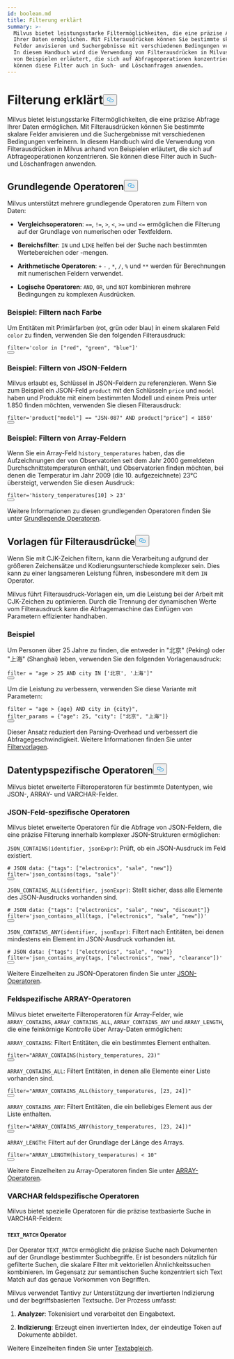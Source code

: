 ```yaml
---
id: boolean.md
title: Filterung erklärt
summary: >-
  Milvus bietet leistungsstarke Filtermöglichkeiten, die eine präzise Abfrage
  Ihrer Daten ermöglichen. Mit Filterausdrücken können Sie bestimmte skalare
  Felder anvisieren und Suchergebnisse mit verschiedenen Bedingungen verfeinern.
  In diesem Handbuch wird die Verwendung von Filterausdrücken in Milvus anhand
  von Beispielen erläutert, die sich auf Abfrageoperationen konzentrieren. Sie
  können diese Filter auch in Such- und Löschanfragen anwenden.
---
```


<h1 id="Filtering-Explained" class="common-anchor-header">Filterung erklärt<button data-href="#Filtering-Explained" class="anchor-icon" translate="no">
      <svg translate="no"
        aria-hidden="true"
        focusable="false"
        height="20"
        version="1.1"
        viewBox="0 0 16 16"
        width="16"
      >
        <path
          fill="#0092E4"
          fill-rule="evenodd"
          d="M4 9h1v1H4c-1.5 0-3-1.69-3-3.5S2.55 3 4 3h4c1.45 0 3 1.69 3 3.5 0 1.41-.91 2.72-2 3.25V8.59c.58-.45 1-1.27 1-2.09C10 5.22 8.98 4 8 4H4c-.98 0-2 1.22-2 2.5S3 9 4 9zm9-3h-1v1h1c1 0 2 1.22 2 2.5S13.98 12 13 12H9c-.98 0-2-1.22-2-2.5 0-.83.42-1.64 1-2.09V6.25c-1.09.53-2 1.84-2 3.25C6 11.31 7.55 13 9 13h4c1.45 0 3-1.69 3-3.5S14.5 6 13 6z"
        ></path>
      </svg>
    </button></h1><p>Milvus bietet leistungsstarke Filtermöglichkeiten, die eine präzise Abfrage Ihrer Daten ermöglichen. Mit Filterausdrücken können Sie bestimmte skalare Felder anvisieren und die Suchergebnisse mit verschiedenen Bedingungen verfeinern. In diesem Handbuch wird die Verwendung von Filterausdrücken in Milvus anhand von Beispielen erläutert, die sich auf Abfrageoperationen konzentrieren. Sie können diese Filter auch in Such- und Löschanfragen anwenden.</p>
<h2 id="Basic-operators" class="common-anchor-header">Grundlegende Operatoren<button data-href="#Basic-operators" class="anchor-icon" translate="no">
      <svg translate="no"
        aria-hidden="true"
        focusable="false"
        height="20"
        version="1.1"
        viewBox="0 0 16 16"
        width="16"
      >
        <path
          fill="#0092E4"
          fill-rule="evenodd"
          d="M4 9h1v1H4c-1.5 0-3-1.69-3-3.5S2.55 3 4 3h4c1.45 0 3 1.69 3 3.5 0 1.41-.91 2.72-2 3.25V8.59c.58-.45 1-1.27 1-2.09C10 5.22 8.98 4 8 4H4c-.98 0-2 1.22-2 2.5S3 9 4 9zm9-3h-1v1h1c1 0 2 1.22 2 2.5S13.98 12 13 12H9c-.98 0-2-1.22-2-2.5 0-.83.42-1.64 1-2.09V6.25c-1.09.53-2 1.84-2 3.25C6 11.31 7.55 13 9 13h4c1.45 0 3-1.69 3-3.5S14.5 6 13 6z"
        ></path>
      </svg>
    </button></h2><p>Milvus unterstützt mehrere grundlegende Operatoren zum Filtern von Daten:</p>
<ul>
<li><p><strong>Vergleichsoperatoren</strong>: <code translate="no">==</code>, <code translate="no">!=</code>, <code translate="no">&gt;</code>, <code translate="no">&lt;</code>, <code translate="no">&gt;=</code> und <code translate="no">&lt;=</code> ermöglichen die Filterung auf der Grundlage von numerischen oder Textfeldern.</p></li>
<li><p><strong>Bereichsfilter</strong>: <code translate="no">IN</code> und <code translate="no">LIKE</code> helfen bei der Suche nach bestimmten Wertebereichen oder -mengen.</p></li>
<li><p><strong>Arithmetische Operatoren</strong>: <code translate="no">+</code> <code translate="no">-</code> , <code translate="no">*</code>, <code translate="no">/</code>, <code translate="no">%</code> und <code translate="no">**</code> werden für Berechnungen mit numerischen Feldern verwendet.</p></li>
<li><p><strong>Logische Operatoren</strong>: <code translate="no">AND</code>, <code translate="no">OR</code>, und <code translate="no">NOT</code> kombinieren mehrere Bedingungen zu komplexen Ausdrücken.</p></li>
</ul>
<h3 id="Example-Filtering-by-Color" class="common-anchor-header">Beispiel: Filtern nach Farbe</h3><p>Um Entitäten mit Primärfarben (rot, grün oder blau) in einem skalaren Feld <code translate="no">color</code> zu finden, verwenden Sie den folgenden Filterausdruck:</p>
<pre><code translate="no" class="language-python"><span class="hljs-built_in">filter</span>=<span class="hljs-string">&#x27;color in [&quot;red&quot;, &quot;green&quot;, &quot;blue&quot;]&#x27;</span>
<button class="copy-code-btn"></button></code></pre>
<h3 id="Example-Filtering-JSON-Fields" class="common-anchor-header">Beispiel: Filtern von JSON-Feldern</h3><p>Milvus erlaubt es, Schlüssel in JSON-Feldern zu referenzieren. Wenn Sie zum Beispiel ein JSON-Feld <code translate="no">product</code> mit den Schlüsseln <code translate="no">price</code> und <code translate="no">model</code> haben und Produkte mit einem bestimmten Modell und einem Preis unter 1.850 finden möchten, verwenden Sie diesen Filterausdruck:</p>
<pre><code translate="no" class="language-python"><span class="hljs-built_in">filter</span>=<span class="hljs-string">&#x27;product[&quot;model&quot;] == &quot;JSN-087&quot; AND product[&quot;price&quot;] &lt; 1850&#x27;</span>
<button class="copy-code-btn"></button></code></pre>
<h3 id="Example-Filtering-Array-Fields" class="common-anchor-header">Beispiel: Filtern von Array-Feldern</h3><p>Wenn Sie ein Array-Feld <code translate="no">history_temperatures</code> haben, das die Aufzeichnungen der von Observatorien seit dem Jahr 2000 gemeldeten Durchschnittstemperaturen enthält, und Observatorien finden möchten, bei denen die Temperatur im Jahr 2009 (die 10. aufgezeichnete) 23°C übersteigt, verwenden Sie diesen Ausdruck:</p>
<pre><code translate="no" class="language-python"><span class="hljs-built_in">filter</span>=<span class="hljs-string">&#x27;history_temperatures[10] &gt; 23&#x27;</span>
<button class="copy-code-btn"></button></code></pre>
<p>Weitere Informationen zu diesen grundlegenden Operatoren finden Sie unter <a href="/docs/de/v2.5.x/basic-operators.md">Grundlegende Operatoren</a>.</p>
<h2 id="Filter-expression-templates" class="common-anchor-header">Vorlagen für Filterausdrücke<button data-href="#Filter-expression-templates" class="anchor-icon" translate="no">
      <svg translate="no"
        aria-hidden="true"
        focusable="false"
        height="20"
        version="1.1"
        viewBox="0 0 16 16"
        width="16"
      >
        <path
          fill="#0092E4"
          fill-rule="evenodd"
          d="M4 9h1v1H4c-1.5 0-3-1.69-3-3.5S2.55 3 4 3h4c1.45 0 3 1.69 3 3.5 0 1.41-.91 2.72-2 3.25V8.59c.58-.45 1-1.27 1-2.09C10 5.22 8.98 4 8 4H4c-.98 0-2 1.22-2 2.5S3 9 4 9zm9-3h-1v1h1c1 0 2 1.22 2 2.5S13.98 12 13 12H9c-.98 0-2-1.22-2-2.5 0-.83.42-1.64 1-2.09V6.25c-1.09.53-2 1.84-2 3.25C6 11.31 7.55 13 9 13h4c1.45 0 3-1.69 3-3.5S14.5 6 13 6z"
        ></path>
      </svg>
    </button></h2><p>Wenn Sie mit CJK-Zeichen filtern, kann die Verarbeitung aufgrund der größeren Zeichensätze und Kodierungsunterschiede komplexer sein. Dies kann zu einer langsameren Leistung führen, insbesondere mit dem <code translate="no">IN</code> Operator.</p>
<p>Milvus führt Filterausdruck-Vorlagen ein, um die Leistung bei der Arbeit mit CJK-Zeichen zu optimieren. Durch die Trennung der dynamischen Werte vom Filterausdruck kann die Abfragemaschine das Einfügen von Parametern effizienter handhaben.</p>
<h3 id="Example" class="common-anchor-header">Beispiel</h3><p>Um Personen über 25 Jahre zu finden, die entweder in "北京" (Peking) oder "上海" (Shanghai) leben, verwenden Sie den folgenden Vorlagenausdruck:</p>
<pre><code translate="no" class="language-python"><span class="hljs-built_in">filter</span> = <span class="hljs-string">&quot;age &gt; 25 AND city IN [&#x27;北京&#x27;, &#x27;上海&#x27;]&quot;</span>
<button class="copy-code-btn"></button></code></pre>
<p>Um die Leistung zu verbessern, verwenden Sie diese Variante mit Parametern:</p>
<pre><code translate="no" class="language-python"><span class="hljs-built_in">filter</span> = <span class="hljs-string">&quot;age &gt; {age} AND city in {city}&quot;</span>,
filter_params = {<span class="hljs-string">&quot;age&quot;</span>: <span class="hljs-number">25</span>, <span class="hljs-string">&quot;city&quot;</span>: [<span class="hljs-string">&quot;北京&quot;</span>, <span class="hljs-string">&quot;上海&quot;</span>]}
<button class="copy-code-btn"></button></code></pre>
<p>Dieser Ansatz reduziert den Parsing-Overhead und verbessert die Abfragegeschwindigkeit. Weitere Informationen finden Sie unter <a href="/docs/de/v2.5.x/filtering-templating.md">Filtervorlagen</a>.</p>
<h2 id="Data-type-specific-operators" class="common-anchor-header">Datentypspezifische Operatoren<button data-href="#Data-type-specific-operators" class="anchor-icon" translate="no">
      <svg translate="no"
        aria-hidden="true"
        focusable="false"
        height="20"
        version="1.1"
        viewBox="0 0 16 16"
        width="16"
      >
        <path
          fill="#0092E4"
          fill-rule="evenodd"
          d="M4 9h1v1H4c-1.5 0-3-1.69-3-3.5S2.55 3 4 3h4c1.45 0 3 1.69 3 3.5 0 1.41-.91 2.72-2 3.25V8.59c.58-.45 1-1.27 1-2.09C10 5.22 8.98 4 8 4H4c-.98 0-2 1.22-2 2.5S3 9 4 9zm9-3h-1v1h1c1 0 2 1.22 2 2.5S13.98 12 13 12H9c-.98 0-2-1.22-2-2.5 0-.83.42-1.64 1-2.09V6.25c-1.09.53-2 1.84-2 3.25C6 11.31 7.55 13 9 13h4c1.45 0 3-1.69 3-3.5S14.5 6 13 6z"
        ></path>
      </svg>
    </button></h2><p>Milvus bietet erweiterte Filteroperatoren für bestimmte Datentypen, wie JSON-, ARRAY- und VARCHAR-Felder.</p>
<h3 id="JSON-field-specific-operators" class="common-anchor-header">JSON-Feld-spezifische Operatoren</h3><p>Milvus bietet erweiterte Operatoren für die Abfrage von JSON-Feldern, die eine präzise Filterung innerhalb komplexer JSON-Strukturen ermöglichen:</p>
<p><code translate="no">JSON_CONTAINS(identifier, jsonExpr)</code>: Prüft, ob ein JSON-Ausdruck im Feld existiert.</p>
<pre><code translate="no" class="language-python"><span class="hljs-comment"># JSON data: {&quot;tags&quot;: [&quot;electronics&quot;, &quot;sale&quot;, &quot;new&quot;]}</span>
<span class="hljs-built_in">filter</span>=<span class="hljs-string">&#x27;json_contains(tags, &quot;sale&quot;)&#x27;</span>
<button class="copy-code-btn"></button></code></pre>
<p><code translate="no">JSON_CONTAINS_ALL(identifier, jsonExpr)</code>: Stellt sicher, dass alle Elemente des JSON-Ausdrucks vorhanden sind.</p>
<pre><code translate="no" class="language-python"><span class="hljs-comment"># JSON data: {&quot;tags&quot;: [&quot;electronics&quot;, &quot;sale&quot;, &quot;new&quot;, &quot;discount&quot;]}</span>
<span class="hljs-built_in">filter</span>=<span class="hljs-string">&#x27;json_contains_all(tags, [&quot;electronics&quot;, &quot;sale&quot;, &quot;new&quot;])&#x27;</span>
<button class="copy-code-btn"></button></code></pre>
<p><code translate="no">JSON_CONTAINS_ANY(identifier, jsonExpr)</code>: Filtert nach Entitäten, bei denen mindestens ein Element im JSON-Ausdruck vorhanden ist.</p>
<pre><code translate="no" class="language-python"><span class="hljs-comment"># JSON data: {&quot;tags&quot;: [&quot;electronics&quot;, &quot;sale&quot;, &quot;new&quot;]}</span>
<span class="hljs-built_in">filter</span>=<span class="hljs-string">&#x27;json_contains_any(tags, [&quot;electronics&quot;, &quot;new&quot;, &quot;clearance&quot;])&#x27;</span>
<button class="copy-code-btn"></button></code></pre>
<p>Weitere Einzelheiten zu JSON-Operatoren finden Sie unter <a href="/docs/de/v2.5.x/json-operators.md">JSON-Operatoren</a>.</p>
<h3 id="ARRAY-field-specific-operators" class="common-anchor-header">Feldspezifische ARRAY-Operatoren</h3><p>Milvus bietet erweiterte Filteroperatoren für Array-Felder, wie <code translate="no">ARRAY_CONTAINS</code>, <code translate="no">ARRAY_CONTAINS_ALL</code>, <code translate="no">ARRAY_CONTAINS_ANY</code> und <code translate="no">ARRAY_LENGTH</code>, die eine feinkörnige Kontrolle über Array-Daten ermöglichen:</p>
<p><code translate="no">ARRAY_CONTAINS</code>: Filtert Entitäten, die ein bestimmtes Element enthalten.</p>
<pre><code translate="no" class="language-python"><span class="hljs-built_in">filter</span>=<span class="hljs-string">&quot;ARRAY_CONTAINS(history_temperatures, 23)&quot;</span>
<button class="copy-code-btn"></button></code></pre>
<p><code translate="no">ARRAY_CONTAINS_ALL</code>: Filtert Entitäten, in denen alle Elemente einer Liste vorhanden sind.</p>
<pre><code translate="no" class="language-python"><span class="hljs-built_in">filter</span>=<span class="hljs-string">&quot;ARRAY_CONTAINS_ALL(history_temperatures, [23, 24])&quot;</span>
<button class="copy-code-btn"></button></code></pre>
<p><code translate="no">ARRAY_CONTAINS_ANY</code>: Filtert Entitäten, die ein beliebiges Element aus der Liste enthalten.</p>
<pre><code translate="no" class="language-python"><span class="hljs-built_in">filter</span>=<span class="hljs-string">&quot;ARRAY_CONTAINS_ANY(history_temperatures, [23, 24])&quot;</span>
<button class="copy-code-btn"></button></code></pre>
<p><code translate="no">ARRAY_LENGTH</code>: Filtert auf der Grundlage der Länge des Arrays.</p>
<pre><code translate="no" class="language-python"><span class="hljs-built_in">filter</span>=<span class="hljs-string">&quot;ARRAY_LENGTH(history_temperatures) &lt; 10&quot;</span>
<button class="copy-code-btn"></button></code></pre>
<p>Weitere Einzelheiten zu Array-Operatoren finden Sie unter <a href="/docs/de/v2.5.x/array-operators.md">ARRAY-Operatoren</a>.</p>
<h3 id="VARCHAR-field-specific-operators" class="common-anchor-header">VARCHAR feldspezifische Operatoren</h3><p>Milvus bietet spezielle Operatoren für die präzise textbasierte Suche in VARCHAR-Feldern:</p>
<h4 id="TEXTMATCH-operator" class="common-anchor-header"><code translate="no">TEXT_MATCH</code> Operator</h4><p>Der Operator <code translate="no">TEXT_MATCH</code> ermöglicht die präzise Suche nach Dokumenten auf der Grundlage bestimmter Suchbegriffe. Er ist besonders nützlich für gefilterte Suchen, die skalare Filter mit vektoriellen Ähnlichkeitssuchen kombinieren. Im Gegensatz zur semantischen Suche konzentriert sich Text Match auf das genaue Vorkommen von Begriffen.</p>
<p>Milvus verwendet Tantivy zur Unterstützung der invertierten Indizierung und der begriffsbasierten Textsuche. Der Prozess umfasst:</p>
<ol>
<li><p><strong>Analyzer</strong>: Tokenisiert und verarbeitet den Eingabetext.</p></li>
<li><p><strong>Indizierung</strong>: Erzeugt einen invertierten Index, der eindeutige Token auf Dokumente abbildet.</p></li>
</ol>
<p>Weitere Einzelheiten finden Sie unter <a href="/docs/de/v2.5.x/keyword-match.md">Textabgleich</a>.</p>

